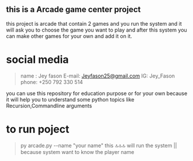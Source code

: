 ## this is a Arcade game center project

this project is arcade that contain 2 games and you run the system and it will ask you to choose the game you want to play and after this system you can make other games for your own and add it on it.

# social media

>name : Jey fason
>E-mail: Jeyfason25@gmail.com
>IG: Jey_Fason
>phone: +250 792 330 514

you can use this repository for education purpose or for your own because it will help you to understand some python topics like Recursion,Commandline arguments

# to run poject

> py arcade.py --name "your name"
this 🔝🔝🔝 will run the system  || because system want to know the player name
